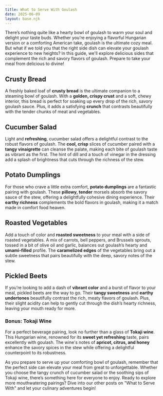 ```yaml
---
title: What to Serve With Goulash
date: 2025-06-09
layout: base.njk
---
```


There’s nothing quite like a hearty bowl of goulash to warm your soul and delight your taste buds. Whether you’re enjoying a flavorful Hungarian version or a comforting American take, goulash is the ultimate cozy meal. But what if we told you that the right side dish can elevate your goulash experience to new heights? In this guide, we'll explore delicious sides that complement the rich and savory flavors of goulash. Prepare to take your meal from delicious to divine!

## **Crusty Bread**
A freshly baked loaf of **crusty bread** is the ultimate companion to a steaming bowl of goulash. With a **golden, crispy crust** and a soft, chewy interior, this bread is perfect for soaking up every drop of the rich, savory goulash sauce. Plus, it adds a satisfying **crunch** that contrasts beautifully with the tender chunks of meat and vegetables.

## **Cucumber Salad**
Light and **refreshing**, cucumber salad offers a delightful contrast to the robust flavors of goulash. The **cool, crisp** slices of cucumber paired with a **tangy vinaigrette** can cleanse the palate, making each bite of goulash taste as vibrant as the first. The hint of dill and a touch of vinegar in the dressing add a splash of brightness that cuts through the richness of the stew.

## **Potato Dumplings**
For those who crave a little extra comfort, **potato dumplings** are a fantastic pairing with goulash. These **pillowy, tender** morsels absorb the savory sauce of the stew, offering a delightfully cohesive dining experience. Their **earthy richness** complements the bold flavors in goulash, making it a match made in comfort food heaven.

## **Roasted Vegetables**
Add a touch of color and **roasted sweetness** to your meal with a side of roasted vegetables. A mix of carrots, bell peppers, and Brussels sprouts, tossed in a bit of olive oil and garlic, balances out goulash’s hearty and **umami-filled** profile. The **caramelized edges** of the vegetables bring out a subtle sweetness that pairs beautifully with the deep, savory notes of the stew.

## **Pickled Beets**
If you’re looking to add a dash of **vibrant color** and a burst of flavor to your meal, pickled beets are the way to go. Their **tangy sweetness** and **earthy undertones** beautifully contrast the rich, meaty flavors of goulash. Plus, their slight acidity can help to gently cut through the dish’s hearty richness, leaving your mouth ready for more.

### **Bonus: Tokaji Wine**
For a perfect beverage pairing, look no further than a glass of **Tokaji wine**. This Hungarian wine, renowned for its **sweet yet refreshing** taste, pairs excellently with goulash. The wine's notes of **apricot, citrus, and honey** enhance the savory spices in the stew while offering a delightful counterpoint to its robustness.

As you prepare to serve up your comforting bowl of goulash, remember that the perfect side can elevate your meal from great to unforgettable. Whether you choose the tangy crunch of cucumber salad or the soothing sips of Tokaji wine, there’s something here for everyone to enjoy. Ready to explore more mouthwatering pairings? Dive into our other posts on "What to Serve With" and let your culinary adventures begin!